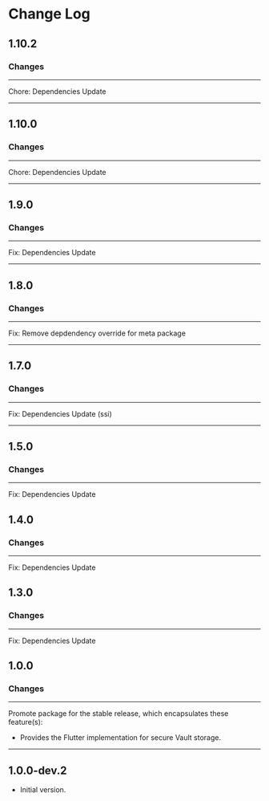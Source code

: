 # Change Log

## 1.10.2

### Changes

---

Chore: Dependencies Update 

---

## 1.10.0

### Changes

---

Chore: Dependencies Update 

---

## 1.9.0

### Changes

---

Fix: Dependencies Update

---

## 1.8.0

### Changes

---

Fix: Remove depdendency override for meta package

---



## 1.7.0

### Changes

---

Fix: Dependencies Update (ssi)

---


## 1.5.0

### Changes

---

Fix: Dependencies Update


## 1.4.0

### Changes

---

Fix: Dependencies Update

## 1.3.0

### Changes

---

Fix: Dependencies Update

## 1.0.0

### Changes

---

Promote package for the stable release, which encapsulates these feature(s):

* Provides the Flutter implementation for secure Vault storage.

---

## 1.0.0-dev.2

- Initial version.
